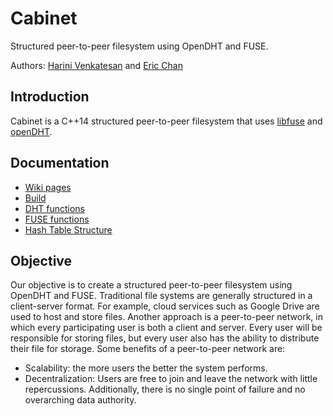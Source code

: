 # Cabinet
Structured peer-to-peer filesystem using OpenDHT and FUSE.

Authors: [Harini Venkatesan](https://github.com/harini-venkatesan/) and [Eric Chan](https://github.com/eric-m-chan) 

## Introduction

Cabinet is a C++14 structured peer-to-peer filesystem that uses [libfuse](https://github.com/libfuse/libfuse) and [openDHT](https://github.com/savoirfairelinux/opendht). 

## Documentation

* [Wiki pages](https://github.com/harini-venkatesan/Cabinet/wiki)
* [Build ](https://github.com/harini-venkatesan/Cabinet/wiki/Build) 
* [DHT functions ](https://github.com/harini-venkatesan/Cabinet/wiki/DHT-Functions) 
* [FUSE functions ](https://github.com/harini-venkatesan/Cabinet/wiki/FUSE-Functions)
* [Hash Table Structure ](https://github.com/harini-venkatesan/Cabinet/wiki/Hash-Table-Structure)

## Objective

Our objective is to create a structured peer-to-peer filesystem using OpenDHT and FUSE. Traditional file systems are generally structured in a client-server format. For example, cloud services such as Google Drive are used to host and store files. Another approach is a peer-to-peer network, in which every participating user is both a client and server. Every user will be responsible for storing files, but every user also has the ability to distribute their file for storage. Some benefits of a peer-to-peer network are:

* Scalability: the more users the better the system performs.
* Decentralization: Users are free to join and leave the network with little repercussions. Additionally, there is no single point of failure and no overarching data authority.
